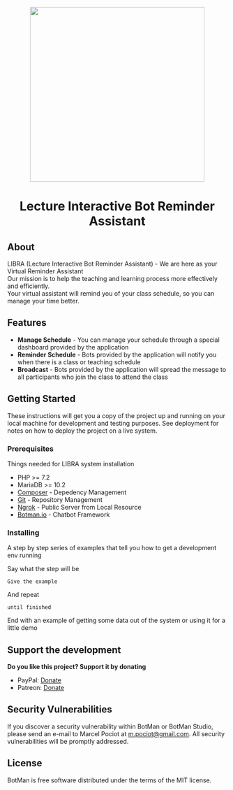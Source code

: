 <p align="center"><img width="400" src="https://gdurl.com/HZyZ"></p>
<h1 align="center">Lecture Interactive Bot Reminder Assistant</h1>

## About

LIBRA (Lecture Interactive Bot Reminder Assistant) - We are here as your Virtual Reminder Assistant <br />
Our mission is to help the teaching and learning process more effectively and efficiently. <br />
Your virtual assistant will remind you of your class schedule, so you can manage your time better.

## Features
* **Manage Schedule** - You can manage your schedule through a special dashboard provided by the application
* **Reminder Schedule** - Bots provided by the application will notify you when there is a class or teaching schedule
* **Broadcast** - Bots provided by the application will spread the message to all participants who join the class to attend the class

## Getting Started

These instructions will get you a copy of the project up and running on your local machine for development and testing purposes. See deployment for notes on how to deploy the project on a live system.

### Prerequisites

Things needed for LIBRA system installation

* PHP >= 7.2
* MariaDB >= 10.2
* [Composer](https://getcomposer.org/) - Depedency Management
* [Git](https://git-scm.com/downloads) - Repository Management
* [Ngrok](https://ngrok.com/) - Public Server from Local Resource
* [Botman.io](https://botman.io/) - Chatbot Framework

### Installing

A step by step series of examples that tell you how to get a development env running

Say what the step will be

```
Give the example
```

And repeat

```
until finished
```

End with an example of getting some data out of the system or using it for a little demo

## Support the development
**Do you like this project? Support it by donating**

- PayPal: [Donate](https://www.paypal.com/cgi-bin/webscr?cmd=_donations&business=m%2epociot%40googlemail%2ecom&lc=CY&item_name=BotMan&no_note=0&currency_code=EUR&bn=PP%2dDonationsBF%3abtn_donateCC_LG%2egif%3aNonHostedGuest)
- Patreon: [Donate](https://www.patreon.com/botman)

## Security Vulnerabilities

If you discover a security vulnerability within BotMan or BotMan Studio, please send an e-mail to Marcel Pociot at m.pociot@gmail.com. All security vulnerabilities will be promptly addressed.

## License

BotMan is free software distributed under the terms of the MIT license.

